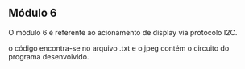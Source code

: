 ## Módulo 6
O módulo 6 é referente ao acionamento de display via protocolo I2C.

o código encontra-se no arquivo .txt e o jpeg contém o circuito do programa desenvolvido.
